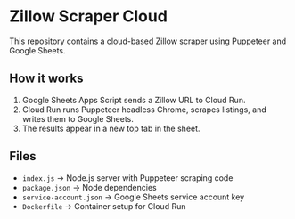 # Zillow Scraper Cloud

This repository contains a cloud-based Zillow scraper using Puppeteer and Google Sheets.

## How it works

1. Google Sheets Apps Script sends a Zillow URL to Cloud Run.
2. Cloud Run runs Puppeteer headless Chrome, scrapes listings, and writes them to Google Sheets.
3. The results appear in a new top tab in the sheet.

## Files

- `index.js` → Node.js server with Puppeteer scraping code
- `package.json` → Node dependencies
- `service-account.json` → Google Sheets service account key
- `Dockerfile` → Container setup for Cloud Run
